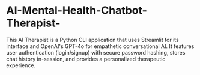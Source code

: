 # AI-Mental-Health-Chatbot-Therapist-
This AI Therapist is a Python CLI application that uses Streamlit for its interface and OpenAI's GPT-4o for empathetic conversational AI. It features user authentication (login/signup) with secure password hashing, stores chat history in-session, and provides a personalized therapeutic experience.
